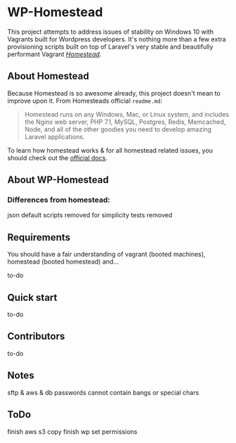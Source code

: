 # WP-Homestead

This project attempts to address issues of stability on Windows 10 with Vagrants built for Wordpress developers. It's nothing more than a few extra provisioning scripts built on top of Laravel's very stable and beautifully performant Vagrant [_Homestead_](https://laravel.com/docs/homestead).

## About Homestead

Because Homestead is so awesome already, this project doesn't mean to improve upon it. From Homesteads official `readme.md`:

> Homestead runs on any Windows, Mac, or Linux system, and includes the Nginx web server, PHP 7.1, MySQL, Postgres, Redis, Memcached, Node, and all of the other goodies you need to develop amazing Laravel applications.

To learn how homestead works & for all homestead related issues, you should check out the [official docs](https://laravel.com/docs/homestead).

## About WP-Homestead

### Differences from homestead:

json default scripts removed for simplicity
tests removed

## Requirements

You should have a fair understanding of vagrant (booted machines), homestead (booted homestead) and...

to-do

## Quick start

to-do

## Contributors

to-do

## Notes

sftp & aws & db passwords cannot contain bangs or special chars

## ToDo

finish aws s3 copy
finish wp set permissions
